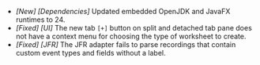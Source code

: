 * _[New] [Dependencies]_ Updated embedded OpenJDK and JavaFX runtimes to 24.  
* _[Fixed] [UI]_ The new tab `[+]` button on split and detached tab pane does not have a context menu for choosing the type of worksheet to create.  
* _[Fixed] [JFR]_  The JFR adapter fails to parse recordings that contain custom event types and fields without a label.  